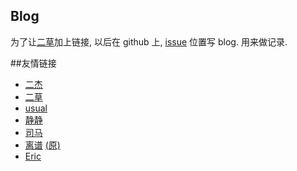 ## Blog

为了让[二草](http://weibo.com/2609123595/)加上链接, 以后在 github 上, [issue](https://github.com/zhanhongtao/redky-blog/issues) 位置写 blog. 用来做记录.

##友情链接
* [二杰](http://www.iancj.com/)
* [二草](http://www.caoxf.net/)
* [usual](http://meigong.org/)
* [静静](http://blog.sina.com.cn/2010jouick)
* [司马](https://github.com/bravf)
* [离谱](http://jsfiddle.net/user/ganksolo/fiddles/) [(原)](http://www.cnblogs.com/anychem/)
* [Eric](http://www.zuoby.com/)
